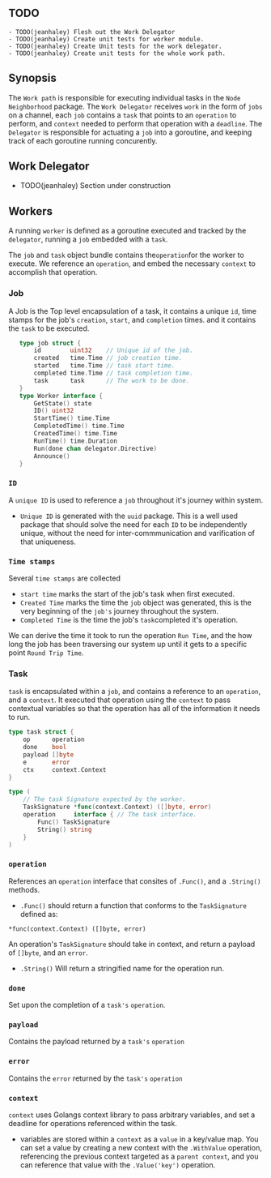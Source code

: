 ## TODO
    - TODO(jeanhaley) Flesh out the Work Delegator
    - TODO(jeanhaley) Create unit tests for worker module.
    - TODO(jeanhaley) Create Unit tests for the work delegator. 
    - TODO(jeanhaley) Create unit tests for the whole work path. 
## Synopsis
The `Work path` is responsible for executing individual tasks in the `Node Neighborhood` package. The `Work Delegator` receives `work` in the form of `jobs` on a channel, each `job` contains a `task` that points to an `operation` to perform, and `context` needed to perform that operation with a `deadline`. The `Delegator` is responsible for actuating a `job` into a goroutine, and keeping track of each goroutine running concurently.

 
## Work Delegator
- TODO(jeanhaley) Section under construction

## Workers

A running `worker` is defined as a goroutine executed and tracked by the `delegator`, running a `job` embedded with a `task`. 

The `job` and `task` object bundle contains the`operation`for the worker to  execute. We reference an `operation`, and embed the necessary `context` to accomplish that operation. 
### Job
 A Job is the Top level encapsulation of a task, it contains a unique `id`, time stamps for the job's `creation`, `start`, and `completion` times. and it contains the `task` to be executed. 
 ```go
    type job struct {
        id        uint32    // Unique id of the job.
        created   time.Time // job creation time.
        started   time.Time // task start time.
        completed time.Time // task completion time.
        task      task      // The work to be done.
    }
    type Worker interface {
        GetState() state
        ID() uint32
        StartTime() time.Time
        CompletedTime() time.Time
        CreatedTime() time.Time
        RunTime() time.Duration
        Run(done chan delegator.Directive)
        Announce()
    }

 ```

### `ID`
A `unique ID` is used to reference a `job` throughout it's journey within system. 
- `Unique ID` is generated with the `uuid` package. This is a well used package that should solve the need for each `ID` to be independently unique, without the need for inter-commmunication and varification of that uniqueness. 
### `Time stamps`
Several `time stamps` are collected
   - `start time` marks the start of the job's task when first executed. 
   - `Created Time` marks the time the `job` object was generated, this is the very beginning of the `job's` journey throughout the system. 
   - `Completed Time` is the time the job's `task`completed it's operation. 

   We can derive the time it took to run the operation `Run Time`, and the how long the job has been traversing our system up until it gets to a specific point `Round Trip Time`. 
### Task
`task` is encapsulated within a `job`, and contains a reference to an `operation`, and a `context`. It executed that operation using the `context` to pass contextual variables so that the operation has all of the information it needs to run. 

``` go
type task struct {
	op      operation
	done    bool
	payload []byte
	e       error
	ctx     context.Context
}

type (
	// The task Signature expected by the worker.
	TaskSignature *func(context.Context) ([]byte, error)
	operation     interface { // The task interface.
		Func() TaskSignature
		String() string
	}
)
```
### `operation`
References an `operation` interface that consites of `.Func()`, and a `.String()` methods.  
- `.Func()` should return a function that conforms to the `TaskSignature` defined as:
```
*func(context.Context) ([]byte, error)
```
An operation's `TaskSignature` should take in context, and return a payload of `[]byte`, and an `error`. 

- `.String()` Will return a stringified name for the operation run.

### `done`
 Set upon the completion of a `task's` `operation`. 
### `payload`
 Contains the payload returned by a `task's` `operation`
### `error`
 Contains the `error` returned by the `task's` `operation`
### `context`
 `context` uses Golangs context library to pass arbitrary variables, and set a deadline for operations referenced within the task. 

 - variables are stored within a `context` as a `value` in a key/value map. You can set a value by creating a new context with the `.WithValue` operation, referencing the previous context targeted as a `parent context`, and you can reference that value with the `.Value('key')` operation.
